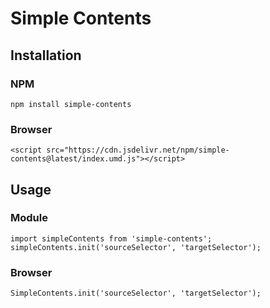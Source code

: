 # Simple Contents

## Installation

### NPM
```
npm install simple-contents
```

### Browser
```
<script src="https://cdn.jsdelivr.net/npm/simple-contents@latest/index.umd.js"></script>
```

## Usage

### Module
```
import simpleContents from 'simple-contents';
simpleContents.init('sourceSelector', 'targetSelector');
```

### Browser
```
SimpleContents.init('sourceSelector', 'targetSelector');
```
